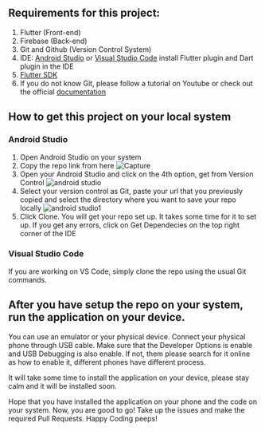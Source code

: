 ## Requirements for this project:
1. Flutter (Front-end)
2. Firebase (Back-end)
3. Git and Github (Version Control System)
3. IDE: [Android Studio](https://developer.android.com/studio) or [Visual Studio Code](https://code.visualstudio.com/download)
install Flutter plugin and Dart plugin in the IDE
4. [Flutter SDK](https://flutter.dev/docs/get-started/install/windows)
5. If you do not know Git, please follow a tutorial on Youtube or check out the official [documentation](https://guides.github.com/) 

## How to get this project on your local system
### Android Studio
1. Open Android Studio on your system
2. Copy the repo link from here
![Capture](https://user-images.githubusercontent.com/55777560/104893775-dd252700-5999-11eb-802a-25ce3930ed34.PNG)
3. Open your Android Studio and click on the 4th option, get from Version Control
![android studio](https://user-images.githubusercontent.com/55777560/104894109-49a02600-599a-11eb-8baf-26d194493128.png)
4. Select your version control as Git, paste your url that you previously copied and select the directory where you want to save your repo locally
![android studio1](https://user-images.githubusercontent.com/55777560/104894532-d77c1100-599a-11eb-9545-3371865fef78.png)
5. Click Clone. You will get your repo set up. It takes some time for it to set up. If you get any errors, click on Get Dependecies on the top right corner of the IDE

### Visual Studio Code
If you are working on VS Code, simply clone the repo using the usual Git commands. 

## After you have setup the repo on your system, run the application on your device.
You can use an emulator or your physical device. Connect your physical phone through USB cable.
Make sure that the Developer Options is enable and USB Debugging is also enable. If not, them please search for it online as how to enable it, different phones have different process. 

It will take some time to install the application on your device, please stay calm and it will be installed soon. 

Hope that you have installed the application on your phone and the code on your system. Now, you are good to go! Take up the issues and make the required Pull Requests. 
Happy Coding peeps! 
